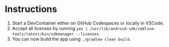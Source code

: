 <!--
 ~ SPDX-FileCopyrightText: 2021-2024 Nextcloud GmbH and Nextcloud contributors
 ~ SPDX-License-Identifier: AGPL-3.0-or-later OR GPL-2.0-only
-->
# Instructions

1. Start a DevContainer either on GitHub Codespaces or locally in VSCode.
2. Accept all licenses by running `yes | /usr/lib/android-sdk/cmdline-tools/latest/bin/sdkmanager --licenses`.
3. You can now build the app using `./gradlew clean build`.
